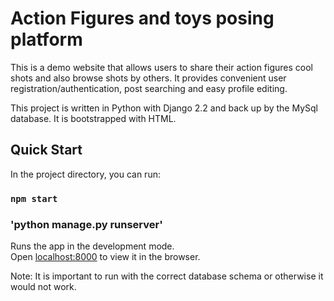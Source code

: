 # Action Figures and toys posing platform

This is a demo website that allows users to share their action figures cool shots and also browse shots by others. It 
provides convenient user registration/authentication, post searching and easy profile editing. 

This project is written in Python with Django 2.2 and back up by the MySql database. It is bootstrapped with HTML.

## Quick Start

In the project directory, you can run:

### `npm start`
### 'python manage.py runserver'

Runs the app in the development mode.<br>
Open [localhost:8000](localhost:8000) to view it in the browser.

Note: It is important to run with the correct database schema or otherwise it would not work.
